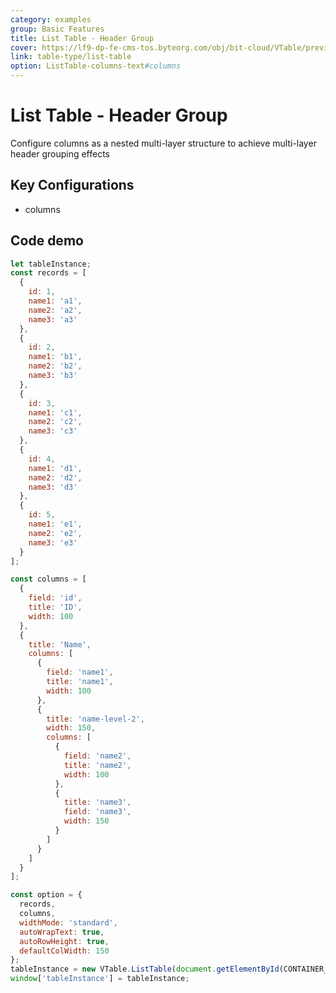 ```yaml
---
category: examples
group: Basic Features
title: List Table - Header Group
cover: https://lf9-dp-fe-cms-tos.byteorg.com/obj/bit-cloud/VTable/preview/list-table-header-group.png
link: table-type/list-table
option: ListTable-columns-text#columns
---
```


# List Table - Header Group

Configure columns as a nested multi-layer structure to achieve multi-layer header grouping effects

## Key Configurations

- columns

## Code demo

```javascript livedemo template=vtable
let tableInstance;
const records = [
  {
    id: 1,
    name1: 'a1',
    name2: 'a2',
    name3: 'a3'
  },
  {
    id: 2,
    name1: 'b1',
    name2: 'b2',
    name3: 'b3'
  },
  {
    id: 3,
    name1: 'c1',
    name2: 'c2',
    name3: 'c3'
  },
  {
    id: 4,
    name1: 'd1',
    name2: 'd2',
    name3: 'd3'
  },
  {
    id: 5,
    name1: 'e1',
    name2: 'e2',
    name3: 'e3'
  }
];

const columns = [
  {
    field: 'id',
    title: 'ID',
    width: 100
  },
  {
    title: 'Name',
    columns: [
      {
        field: 'name1',
        title: 'name1',
        width: 100
      },
      {
        title: 'name-level-2',
        width: 150,
        columns: [
          {
            field: 'name2',
            title: 'name2',
            width: 100
          },
          {
            title: 'name3',
            field: 'name3',
            width: 150
          }
        ]
      }
    ]
  }
];

const option = {
  records,
  columns,
  widthMode: 'standard',
  autoWrapText: true,
  autoRowHeight: true,
  defaultColWidth: 150
};
tableInstance = new VTable.ListTable(document.getElementById(CONTAINER_ID), option);
window['tableInstance'] = tableInstance;
```
